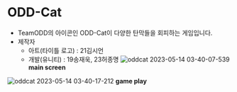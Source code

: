 # ODD-Cat
- TeamODD의 아이콘인 ODD-Cat이 다양한 탄막들을 회피하는 게임입니다.
- 제작자
  - 아트(타이틀 로고) : 21김시언
  - 개발(유니티) : 19송재욱, 23허종명
![oddcat 2023-05-14 03-40-07-539](https://github.com/SsalHub/oddcat/assets/53378637/775046b6-3198-46c5-8246-9f43bfddeeb1)
**main screen**

![oddcat 2023-05-14 03-40-17-212](https://github.com/SsalHub/oddcat/assets/53378637/e0b864aa-0507-4215-b9c3-cecc0a7988cf)
**game play**
